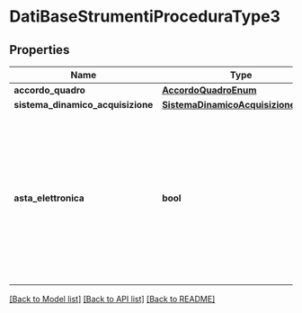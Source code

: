 # DatiBaseStrumentiProceduraType3

## Properties
Name | Type | Description | Notes
------------ | ------------- | ------------- | -------------
**accordo_quadro** | [**AccordoQuadroEnum**](AccordoQuadroEnum.md) |  | 
**sistema_dinamico_acquisizione** | [**SistemaDinamicoAcquisizioneEnum**](SistemaDinamicoAcquisizioneEnum.md) |  | [optional] 
**asta_elettronica** | **bool** | Strumenti per lo svolgimento delle procedure. Ricorso all&#x27;asta elettronica - corrisponde al campo bt-767 - Electronic Auction del TED | 

[[Back to Model list]](../README.md#documentation-for-models) [[Back to API list]](../README.md#documentation-for-api-endpoints) [[Back to README]](../README.md)

